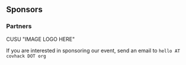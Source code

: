 ## Sponsors


### Partners
CUSU "IMAGE LOGO HERE"

If you are interested in sponsoring our event, send an email to `hello AT covhack DOT org`
